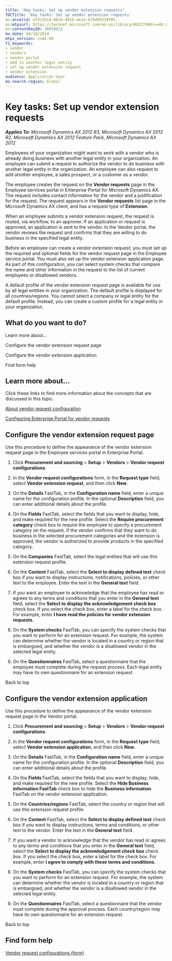 ```yaml
---
title: 'Key tasks: Set up vendor extension requests'
TOCTitle: 'Key tasks: Set up vendor extension requests'
ms:assetid: e73c2b14-d8cb-491b-ae1e-b74db0319f05
ms:mtpsurl: https://technet.microsoft.com/en-us/library/Hh227460(v=AX.60)
ms:contentKeyID: 36059812
ms.date: 04/18/2014
mtps_version: v=AX.60
f1_keywords:
- vendor
- vendors
- vendor portal
- add to another legal entity
- set up vendor extension request
- vendor extension
audience: Application User
ms.search.region: Global
---
```


# Key tasks: Set up vendor extension requests 


_**Applies To:** Microsoft Dynamics AX 2012 R3, Microsoft Dynamics AX 2012 R2, Microsoft Dynamics AX 2012 Feature Pack, Microsoft Dynamics AX 2012_

Employees of your organization might want to work with a vendor who is already doing business with another legal entity in your organization. An employee can submit a request to authorize the vendor to do business with another legal entity in the organization. An employee can also request to add another employee, a sales prospect, or a customer as a vendor.

The employee creates the request on the **Vendor requests** page in the Employee services portal in Enterprise Portal for Microsoft Dynamics AX. The request includes contact information for the vendor and a justification for the request. The request appears in the **Vendor requests** list page in the Microsoft Dynamics AX client, and has a request type of **Extension**.

When an employee submits a vendor extension request, the request is routed, via workflow, to an approver. If an application or request is approved, an application is sent to the vendor. In the Vendor portal, the vendor reviews the request and confirms that they are willing to do business in the specified legal entity.

Before an employee can create a vendor extension request, you must set up the required and optional fields for the vendor request page in the Employee service portal. You must also set up the vendor extension application page. As part of this configuration, you can select system checks that compare the name and other information in the request to the list of current employees or disallowed vendors.

A default profile of the vendor extension request page is available for use by all legal entities in your organization. The default profile is displayed for all countries/regions. You cannot select a company or legal entity for the default profile. Instead, you can create a custom profile for a legal entity in your organization.

## What do you want to do?

Learn more about...

Configure the vendor extension request page

Configure the vendor extension application

Find form help

## Learn more about...

Click these links to find more information about the concepts that are discussed in this topic.

[About vendor request configuration](about-vendor-request-configuration.md)

[Configuring Enterprise Portal for vendor requests](configuring-enterprise-portal-for-vendor-requests.md)

## Configure the vendor extension request page

Use this procedure to define the appearance of the vendor extension request page in the Employee services portal in Enterprise Portal.

1.  Click **Procurement and sourcing** \> **Setup** \> **Vendors** \> **Vendor request configurations**.

2.  In the **Vendor request configurations** form, in the **Request type** field, select **Vendor extension request**, and then click **New**.

3.  On the **Details** FastTab, in the **Configuration name** field, enter a unique name for the configuration profile. In the optional **Description** field, you can enter additional details about the profile.

4.  On the **Fields** FastTab, select the fields that you want to display, hide, and make required for the new profile. Select the **Require procurement category** check box to require the employee to specify a procurement category on the request. If the vendor confirms that they want to do business in the selected procurement categories and the extension is approved, the vendor is authorized to provide products in the specified category.

5.  On the **Companies** FastTab, select the legal entities that will use this extension request profile.

6.  On the **Content** FastTab, select the **Select to display defined text** check box if you want to display instructions, notifications, policies, or other text to the employee. Enter the text in the **General text** field.

7.  If you want an employee to acknowledge that the employee has read or agrees to any terms and conditions that you enter in the **General text** field, select the **Select to display the acknowledgement check box** check box. If you select the check box, enter a label for the check box. For example, enter **I have read the policies for vendor extension requests.**

8.  On the **System checks** FastTab, you can specify the system checks that you want to perform for an extension request. For example, the system can determine whether the vendor is located in a country or region that is embargoed, and whether the vendor is a disallowed vendor in the selected legal entity.

9.  On the **Questionnaires** FastTab, select a questionnaire that the employee must complete during the request process. Each legal entity may have its own questionnaire for an extension request.

Back to top

## Configure the vendor extension application

Use this procedure to define the appearance of the vendor extension request page in the Vendor portal.

1.  Click **Procurement and sourcing** \> **Setup** \> **Vendors** \> **Vendor request configurations**.

2.  In the **Vendor request configurations** form, in the **Request type** field, select **Vendor extension application**, and then click **New**.

3.  On the **Details** FastTab, in the **Configuration name** field, enter a unique name for the configuration profile. In the optional **Description** field, you can enter additional details about the profile.

4.  On the **Fields** FastTab, select the fields that you want to display, hide, and make required for the new profile. Select the **Hide Business information FastTab** check box to hide the **Business information** FastTab on the vendor extension application.

5.  On the **Countries/regions** FastTab, select the country or region that will use this extension request profile.

6.  On the **Content** FastTab, select the **Select to display defined text** check box if you want to display instructions, terms and conditions, or other text to the vendor. Enter the text in the **General text** field.

7.  If you want a vendor to acknowledge that the vendor has read or agrees to any terms and conditions that you enter in the **General text** field, select the **Select to display the acknowledgement check box** check box. If you select the check box, enter a label for the check box. For example, enter **I agree to comply with these terms and conditions.**

8.  On the **System checks** FastTab, you can specify the system checks that you want to perform for an extension request. For example, the system can determine whether the vendor is located in a country or region that is embargoed, and whether the vendor is a disallowed vendor in the selected legal entity.

9.  On the **Questionnaires** FastTab, select a questionnaire that the vendor must complete during the approval process. Each country/region may have its own questionnaire for an extension request.

Back to top

## Find form help

[Vendor request configurations (form)](https://technet.microsoft.com/en-us/library/hh209430\(v=ax.60\))

  


